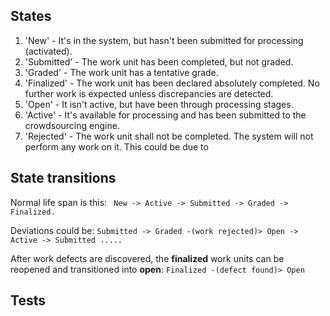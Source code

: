 ## States ##

  1. 'New' - It's in the system, but hasn't been submitted for processing (activated).
  1. 'Submitted' - The work unit has been completed, but not graded.
  1. 'Graded' - The work unit has a tentative grade.
  1. 'Finalized' - The work unit has been declared absolutely completed. No further work is expected unless discrepancies are detected.
  1. 'Open' - It isn't active, but have been through processing stages.
  1. 'Active' - It's available for processing and has been submitted to the crowdsourcing engine.
  1. 'Rejected' - The work unit shall not be completed. The system will not perform any work on it. This could be due to


## State transitions ##

Normal life span is this:
` New -> Active -> Submitted -> Graded -> Finalized.`

Deviations could be:
`Submitted -> Graded -(work rejected)> Open -> Active -> Submitted .....`

After work defects are discovered, the **finalized** work units can be reopened and transitioned into **open**:
`Finalized -(defect found)> Open `


## Tests ##